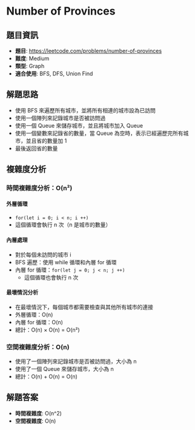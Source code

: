 # Number of Provinces

## 題目資訊
- **題目**: https://leetcode.com/problems/number-of-provinces
- **難度**: Medium
- **類型**: Graph
- **適合使用**: BFS, DFS, Union Find

## 解題思路
- 使用 BFS 來遍歷所有城市，並將所有相連的城市設為已訪問
- 使用一個陣列來記錄城市是否被訪問過
- 使用一個 Queue 來儲存城市，並且將城市加入 Queue
- 使用一個變數來記錄省的數量，當 Queue 為空時，表示已經遍歷完所有城市，並且省的數量加 1
- 最後返回省的數量

## 複雜度分析

### 時間複雜度分析：O(n²)

#### 外層循環
- `for(let i = 0; i < n; i ++)`
- 這個循環會執行 n 次（n 是城市的數量）

#### 內層處理
- 對於每個未訪問的城市 i
- BFS 遍歷：使用 while 循環和內層 for 循環
- 內層 for 循環：`for(let j = 0; j < n; j ++)`
  - 這個循環也會執行 n 次

#### 最壞情況分析
- 在最壞情況下，每個城市都需要檢查與其他所有城市的連接
- 外層循環：O(n)
- 內層 for 循環：O(n)
- 總計：O(n) × O(n) = O(n²)

### 空間複雜度分析：O(n)
- 使用了一個陣列來記錄城市是否被訪問過，大小為 n
- 使用了一個 Queue 來儲存城市，大小為 n
- 總計：O(n) + O(n) = O(n)

## 解題答案
- **時間複雜度**: O(n^2)
- **空間複雜度**: O(n)